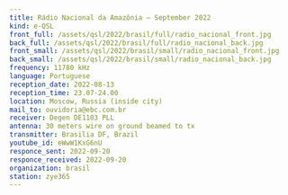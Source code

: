 ```yaml
---
title: Rádio Nacional da Amazônia — September 2022
kind: e-QSL
front_full: /assets/qsl/2022/brasil/full/radio_nacional_front.jpg
back_full: /assets/qsl/2022/brasil/full/radio_nacional_back.jpg
front_small: /assets/qsl/2022/brasil/small/radio_nacional_front.jpg
back_small: /assets/qsl/2022/brasil/small/radio_nacional_back.jpg
frequency: 11780 kHz
language: Portuguese
reception_date: 2022-08-13
reception_time: 23.07-24.00
location: Moscow, Russia (inside city)
mail_to: ouvidoria@ebc.com.br
receiver: Degen DE1103 PLL
antenna: 30 meters wire on ground beamed to tx
transmitter: Brasilia DF, Brazil 
youtube_id: eWwW1KxG6nU 
responce_sent: 2022-09-20
responce_received: 2022-09-20
organization: brasil
station: zye365
---
```

